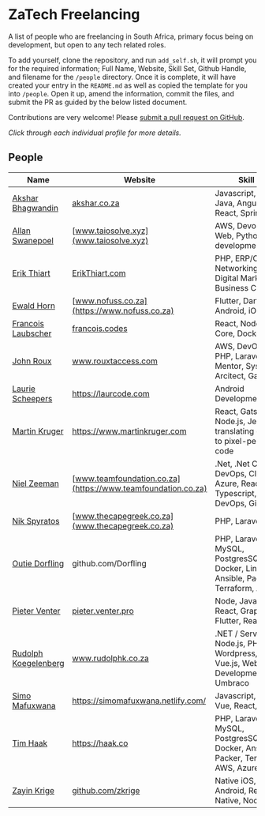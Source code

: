 # ZaTech Freelancing

A list of people who are freelancing in South Africa, primary focus being on development, but open to any tech related roles.

To add yourself, clone the repository, and run `add_self.sh`, it will prompt you for the required information; Full Name, Website, Skill Set, Github Handle, and filename for the `/people` directory. Once it is complete, it will have created your entry in the `README.md` as well as copied the template for you into `/people`. Open it up, amend the information, commit the files, and submit the PR as guided by the below listed document.

Contributions are very welcome! Please
[submit a pull request on GitHub](/CONTRIBUTING.md).

_Click through each individual profile for more details._

## People

Name | Website | Skill Set | GitHub
------------ | ------- | ------- | -------
[Akshar Bhagwandin](/people/aksharbhagwandin.md) | [akshar.co.za](https://akshar.co.za) | Javascript, NodeJs, Java, Angular, React, Spring | [GitHub](https://github.com/aksharbhagwandin)
[Allan Swanepoel](/people/allansw.md) | [www.taiosolve.xyz](www.taiosolve.xyz) | AWS, Devopsy stuff, Web, Python development | [GitHub](https://github.com/allanice001)
[Erik Thiart](/people/erikthiart.md) | [ErikThiart.com](https://erikthiart.com) | PHP, ERP/CRM, Networking/Mikrotik, Digital Marketing, Business Consulting | [GitHub](https://github.com/erikthiart)
[Ewald Horn](/people/ewaldhorn.md) | [www.nofuss.co.za](https://www.nofuss.co.za) | Flutter, Dart, Android, iOS | [GitHub](https://github.com/ewaldhorn)
[Francois Laubscher](/people/francoislaubscher.md) | [francois.codes](https://francois.codes) | React, NodeJS, .NET Core, Docker, Web | [GitHub](https://github.com/fjlaubscher)
[John Roux](/people/johnroux.md) | www.rouxtaccess.com | AWS, DevOpsy stuff, PHP, Laravel, API, Mentor, Systems Arcitect, Gatekeeper | [GitHub](https://github.com/JohnRoux)
[Laurie Scheepers](/people/laursch.md) | https://laurcode.com | Android Development | [GitHub](https://github.com/lauriescheepers)
[Martin Kruger](/people/martinkruger.md) | https://www.martinkruger.com | React, Gatsby, Node.js, Jest, TDD, translating designs to pixel-perfect code | [GitHub](https://github.com/martink-rsa)
[Niel Zeeman](/people/niel_zeeman.md) | [www.teamfoundation.co.za](https://www.teamfoundation.co.za) | .Net, .Net Core, DevOps, Cloud, Azure, ReactJS, Typescript, Azure DevOps, GitHub | [GitHub](https://github.com/nielzeeman)
[Nik Spyratos](/people/nikspyratos.md) | [www.thecapegreek.co.za](www.thecapegreek.co.za) | PHP, Laravel, Web | [GitHub](https://github.com/nikolaos-spyratos)
[Outie Dorfling](/people/outiedorfling.md) | github.com/Dorfling | PHP, Laravel, MySQL, PostgresSQL, Docker, Linux, Ansible, Packer, Terraform, AWS | [GitHub](https://github.com/Dorfling)
[Pieter Venter](/people/pieterventer.md) | [pieter.venter.pro](https://pieter.venter.pro) | Node, Javascript, React, GraphQL, Flutter, React Native | [GitHub](https://github.com/cyrus-za)
[Rudolph Koegelenberg](/people/rudolphk.md) | www.rudolphk.co.za | .NET / ServiceStack, Node.js, PHP, Wordpress, Angular, Vue.js, Web Development, Umbraco | [GitHub](https://github.com/rudolph2907)
[Simo Mafuxwana](/people/simomafuxwana.md) | https://simomafuxwana.netlify.com/ | Javascript, Nuxt, Vue, React, PWAs | [GitHub](https://github.com/dlodeprojuicer)
[Tim Haak](/people/timhaak.md) | https://haak.co | PHP, Laravel, MySQL, PostgresSQL, Docker, Ansible, Packer, Terraform, AWS, Azure | [GitHub Work](https://github.com/haakco) [GitHub](https://github.com/timhaak)
[Zayin Krige](/people/zayinkrige.md) | [github.com/zkrige](http://github.com/zkrige) | Native iOS, Native Android, React Native, NodeJS | [GitHub](https://github.com/zkrige)
